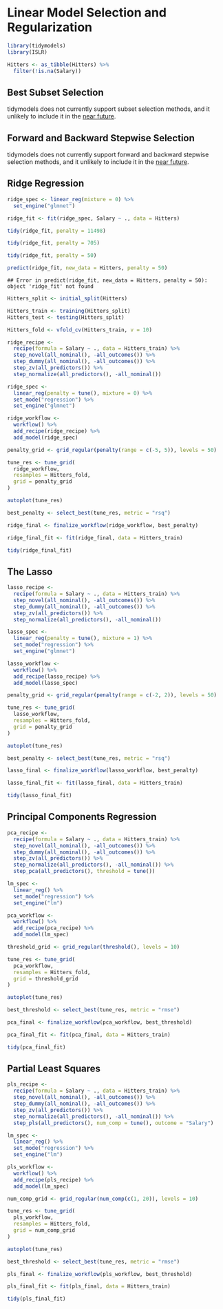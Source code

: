 # Linear Model Selection and Regularization


```r
library(tidymodels)
library(ISLR)

Hitters <- as_tibble(Hitters) %>%
  filter(!is.na(Salary))
```


## Best Subset Selection

tidymodels does not currently support subset selection methods, and it unlikely to include it in the [near future](https://stackoverflow.com/questions/66651033/stepwise-algorithm-in-tidymodels#comment117845482_66651033).

## Forward and Backward Stepwise Selection

tidymodels does not currently support forward and backward stepwise selection methods, and it unlikely to include it in the [near future](https://stackoverflow.com/questions/66651033/stepwise-algorithm-in-tidymodels#comment117845482_66651033).

## Ridge Regression


```r
ridge_spec <- linear_reg(mixture = 0) %>%
  set_engine("glmnet")
```


```r
ridge_fit <- fit(ridge_spec, Salary ~ ., data = Hitters)
```


```r
tidy(ridge_fit, penalty = 11498)
```



```r
tidy(ridge_fit, penalty = 705)
```


```r
tidy(ridge_fit, penalty = 50)
```


```r
predict(ridge_fit, new_data = Hitters, penalty = 50)
```

```
## Error in predict(ridge_fit, new_data = Hitters, penalty = 50): object 'ridge_fit' not found
```


```r
Hitters_split <- initial_split(Hitters)

Hitters_train <- training(Hitters_split)
Hitters_test <- testing(Hitters_split)

Hitters_fold <- vfold_cv(Hitters_train, v = 10)
```



```r
ridge_recipe <- 
  recipe(formula = Salary ~ ., data = Hitters_train) %>% 
  step_novel(all_nominal(), -all_outcomes()) %>% 
  step_dummy(all_nominal(), -all_outcomes()) %>% 
  step_zv(all_predictors()) %>% 
  step_normalize(all_predictors(), -all_nominal()) 

ridge_spec <- 
  linear_reg(penalty = tune(), mixture = 0) %>% 
  set_mode("regression") %>% 
  set_engine("glmnet") 

ridge_workflow <- 
  workflow() %>% 
  add_recipe(ridge_recipe) %>% 
  add_model(ridge_spec) 

penalty_grid <- grid_regular(penalty(range = c(-5, 5)), levels = 50)

tune_res <- tune_grid(
  ridge_workflow,
  resamples = Hitters_fold, 
  grid = penalty_grid
)

autoplot(tune_res)
```


```r
best_penalty <- select_best(tune_res, metric = "rsq")
```


```r
ridge_final <- finalize_workflow(ridge_workflow, best_penalty)

ridge_final_fit <- fit(ridge_final, data = Hitters_train)

tidy(ridge_final_fit)
```

## The Lasso


```r
lasso_recipe <- 
  recipe(formula = Salary ~ ., data = Hitters_train) %>% 
  step_novel(all_nominal(), -all_outcomes()) %>% 
  step_dummy(all_nominal(), -all_outcomes()) %>% 
  step_zv(all_predictors()) %>% 
  step_normalize(all_predictors(), -all_nominal()) 

lasso_spec <- 
  linear_reg(penalty = tune(), mixture = 1) %>% 
  set_mode("regression") %>% 
  set_engine("glmnet") 

lasso_workflow <- 
  workflow() %>% 
  add_recipe(lasso_recipe) %>% 
  add_model(lasso_spec) 

penalty_grid <- grid_regular(penalty(range = c(-2, 2)), levels = 50)

tune_res <- tune_grid(
  lasso_workflow,
  resamples = Hitters_fold, 
  grid = penalty_grid
)

autoplot(tune_res)
```


```r
best_penalty <- select_best(tune_res, metric = "rsq")
```


```r
lasso_final <- finalize_workflow(lasso_workflow, best_penalty)

lasso_final_fit <- fit(lasso_final, data = Hitters_train)

tidy(lasso_final_fit)
```
## Principal Components Regression


```r
pca_recipe <- 
  recipe(formula = Salary ~ ., data = Hitters_train) %>% 
  step_novel(all_nominal(), -all_outcomes()) %>% 
  step_dummy(all_nominal(), -all_outcomes()) %>% 
  step_zv(all_predictors()) %>% 
  step_normalize(all_predictors(), -all_nominal()) %>%
  step_pca(all_predictors(), threshold = tune())

lm_spec <- 
  linear_reg() %>% 
  set_mode("regression") %>% 
  set_engine("lm") 

pca_workflow <- 
  workflow() %>% 
  add_recipe(pca_recipe) %>% 
  add_model(lm_spec) 

threshold_grid <- grid_regular(threshold(), levels = 10)

tune_res <- tune_grid(
  pca_workflow,
  resamples = Hitters_fold, 
  grid = threshold_grid
)

autoplot(tune_res)

best_threshold <- select_best(tune_res, metric = "rmse")
```


```r
pca_final <- finalize_workflow(pca_workflow, best_threshold)

pca_final_fit <- fit(pca_final, data = Hitters_train)

tidy(pca_final_fit)
```

## Partial Least Squares


```r
pls_recipe <- 
  recipe(formula = Salary ~ ., data = Hitters_train) %>% 
  step_novel(all_nominal(), -all_outcomes()) %>% 
  step_dummy(all_nominal(), -all_outcomes()) %>% 
  step_zv(all_predictors()) %>% 
  step_normalize(all_predictors(), -all_nominal()) %>%
  step_pls(all_predictors(), num_comp = tune(), outcome = "Salary")

lm_spec <- 
  linear_reg() %>% 
  set_mode("regression") %>% 
  set_engine("lm") 

pls_workflow <- 
  workflow() %>% 
  add_recipe(pls_recipe) %>% 
  add_model(lm_spec) 

num_comp_grid <- grid_regular(num_comp(c(1, 20)), levels = 10)

tune_res <- tune_grid(
  pls_workflow,
  resamples = Hitters_fold, 
  grid = num_comp_grid
)

autoplot(tune_res)

best_threshold <- select_best(tune_res, metric = "rmse")
```


```r
pls_final <- finalize_workflow(pls_workflow, best_threshold)

pls_final_fit <- fit(pls_final, data = Hitters_train)

tidy(pls_final_fit)
```
